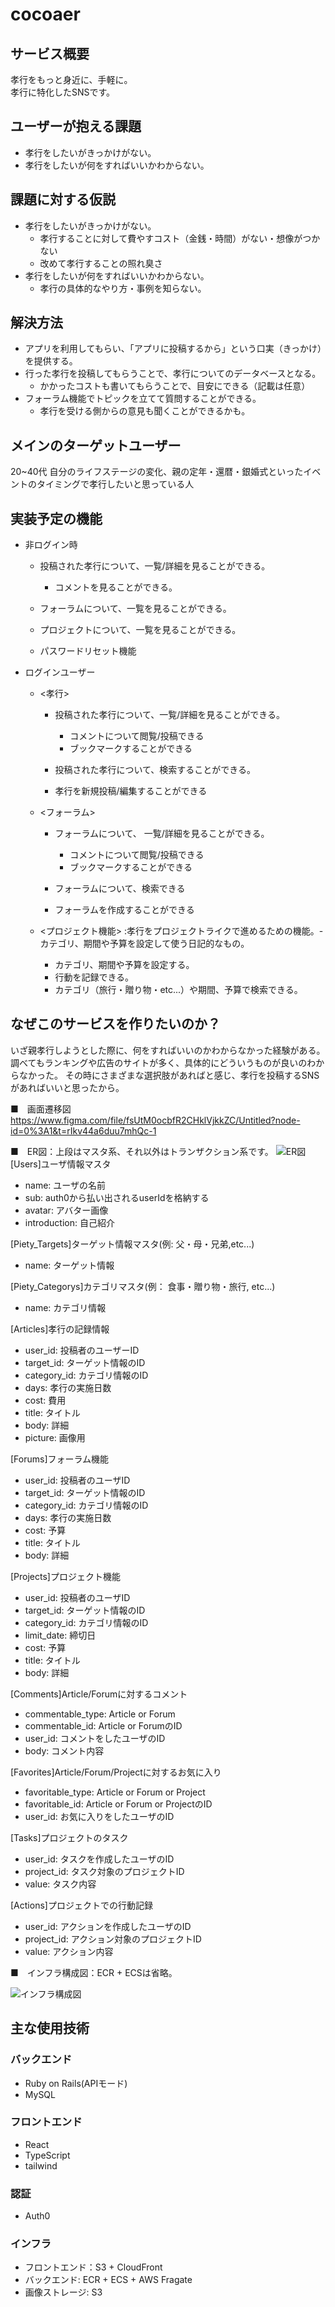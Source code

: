 # cocoaer

## サービス概要

孝行をもっと身近に、手軽に。  
孝行に特化したSNSです。

## ユーザーが抱える課題

- 孝行をしたいがきっかけがない。
- 孝行をしたいが何をすればいいかわからない。

## 課題に対する仮説

- 孝行をしたいがきっかけがない。
  - 孝行することに対して費やすコスト（金銭・時間）がない・想像がつかない
  - 改めて孝行することの照れ臭さ
- 孝行をしたいが何をすればいいかわからない。
  - 孝行の具体的なやり方・事例を知らない。

## 解決方法

- アプリを利用してもらい、「アプリに投稿するから」という口実（きっかけ）を提供する。
- 行った孝行を投稿してもらうことで、孝行についてのデータベースとなる。
  - かかったコストも書いてもらうことで、目安にできる（記載は任意）
- フォーラム機能でトピックを立てて質問することができる。 
   - 孝行を受ける側からの意見も聞くことができるかも。

## メインのターゲットユーザー

20~40代
自分のライフステージの変化、親の定年・還暦・銀婚式といったイベントのタイミングで孝行したいと思っている人

## 実装予定の機能

- 非ログイン時

   - 投稿された孝行について、一覧/詳細を見ることができる。
     - コメントを見ることができる。
     
   - フォーラムについて、一覧を見ることができる。
   - プロジェクトについて、一覧を見ることができる。
   - パスワードリセット機能
   
- ログインユーザー  

  - <孝行>
    - 投稿された孝行について、一覧/詳細を見ることができる。
      - コメントについて閲覧/投稿できる
      - ブックマークすることができる
      
    - 投稿された孝行について、検索することができる。
        
    - 孝行を新規投稿/編集することができる  
  - <フォーラム>  
    - フォーラムについて、 一覧/詳細を見ることができる。
      - コメントについて閲覧/投稿できる
      - ブックマークすることができる
      
    - フォーラムについて、検索できる 

    - フォーラムを作成することができる
  
  - <プロジェクト機能> :孝行をプロジェクトライクで進めるための機能。- カテゴリ、期間や予算を設定して使う日記的なもの。
    - カテゴリ、期間や予算を設定する。
    - 行動を記録できる。  
    - カテゴリ（旅行・贈り物・etc...）や期間、予算で検索できる。

## なぜこのサービスを作りたいのか？

いざ親孝行しようとした際に、何をすればいいのかわからなかった経験がある。
調べてもランキングや広告のサイトが多く、具体的にどういうものが良いのわからなかった。
その時にさまざまな選択肢があればと感じ、孝行を投稿するSNSがあればいいと思ったから。

■　画面遷移図
https://www.figma.com/file/fsUtM0ocbfR2CHklVjkkZC/Untitled?node-id=0%3A1&t=rIkv44a6duu7mhQc-1

■　ER図：上段はマスタ系、それ以外はトランザクション系です。
![ER図](/er.drawio.png)
[Users]ユーザ情報マスタ
  - name: ユーザの名前
  - sub: auth0から払い出されるuserIdを格納する
  - avatar: アバター画像
  - introduction: 自己紹介
  
[Piety_Targets]ターゲット情報マスタ(例: 父・母・兄弟,etc...)
  - name: ターゲット情報

[Piety_Categorys]カテゴリマスタ(例： 食事・贈り物・旅行, etc...)
  - name: カテゴリ情報

[Articles]孝行の記録情報
  - user_id: 投稿者のユーザーID
  - target_id: ターゲット情報のID
  - category_id: カテゴリ情報のID
  - days: 孝行の実施日数
  - cost: 費用
  - title: タイトル
  - body: 詳細
  - picture: 画像用

[Forums]フォーラム機能
  - user_id: 投稿者のユーザID
  - target_id: ターゲット情報のID
  - category_id: カテゴリ情報のID
  - days: 孝行の実施日数
  - cost: 予算
  - title: タイトル
  - body: 詳細

[Projects]プロジェクト機能
  - user_id: 投稿者のユーザID
  - target_id: ターゲット情報のID
  - category_id: カテゴリ情報のID
  - limit_date: 締切日
  - cost: 予算
  - title: タイトル
  - body: 詳細

[Comments]Article/Forumに対するコメント
  - commentable_type: Article or Forum
  - commentable_id: Article or ForumのID
  - user_id: コメントをしたユーザのID
  - body: コメント内容


[Favorites]Article/Forum/Projectに対するお気に入り
  - favoritable_type: Article or Forum or Project
  - favoritable_id: Article or Forum or ProjectのID
  - user_id: お気に入りをしたユーザのID

[Tasks]プロジェクトのタスク
  - user_id: タスクを作成したユーザのID
  - project_id: タスク対象のプロジェクトID
  - value: タスク内容

[Actions]プロジェクトでの行動記録
  - user_id: アクションを作成したユーザのID
  - project_id: アクション対象のプロジェクトID
  - value: アクション内容

■　インフラ構成図：ECR + ECSは省略。

![インフラ構成図](/infra.drawio.png)

## 主な使用技術
### バックエンド
- Ruby on Rails(APIモード)
- MySQL

### フロントエンド
- React
- TypeScript
- tailwind

### 認証
- Auth0

### インフラ
- フロントエンド：S3 + CloudFront
- バックエンド: ECR + ECS + AWS Fragate
- 画像ストレージ: S3
